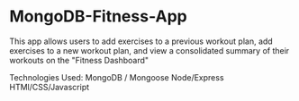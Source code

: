 # MongoDB-Fitness-App

This app allows users to add exercises to a previous workout plan, add exercises to a new workout plan, and view a consolidated summary of their workouts on the "Fitness Dashboard"

Technologies Used:
MongoDB / Mongoose
Node/Express
HTMl/CSS/Javascript
